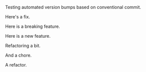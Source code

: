 Testing automated version bumps based on conventional commit.

Here's a fix.

Here is a breaking feature.

Here is a new feature.

Refactoring a bit.

And a chore.

A refactor.

